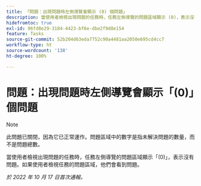 ```yaml
---
title: 「問題：出現問題時左側導覽會顯示 (0) 個問題」
description: 當使用者檢視出現問題的任務時，任務左側導覽的問題區域顯示 (0)，表示沒有問題。如果使用者檢視任務的問題區域，他們會看到問題。
hidefromtoc: true
exl-id: 96fd8e29-3184-4423-bf6e-dbe2f9d8e154
feature: Tasks
source-git-commit: 52b204d63eda7752c90a4481aa2050e695cd4cc7
workflow-type: ht
source-wordcount: '138'
ht-degree: 100%

---
```


# 問題：出現問題時左側導覽會顯示「(0)」個問題

>[!NOTE]
>
>此問題已關閉，因為它已正常運作。問題區域中的數字是指未解決問題的數量，而不是問題總數。

當使用者檢視出現問題的任務時，任務左側導覽的問題區域顯示「(0)」，表示沒有問題。如果使用者檢視任務的問題區域，他們會看到問題。

_於 2022 年 10 月 17 日首次通報。_
